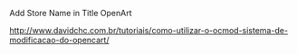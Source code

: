 Add Store Name in Title OpenArt

http://www.davidchc.com.br/tutoriais/como-utilizar-o-ocmod-sistema-de-modificacao-do-opencart/
